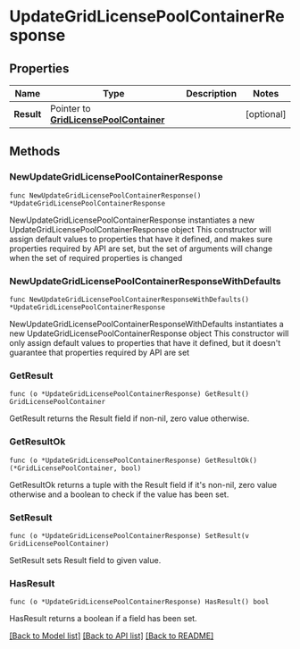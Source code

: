 # UpdateGridLicensePoolContainerResponse

## Properties

Name | Type | Description | Notes
------------ | ------------- | ------------- | -------------
**Result** | Pointer to [**GridLicensePoolContainer**](GridLicensePoolContainer.md) |  | [optional] 

## Methods

### NewUpdateGridLicensePoolContainerResponse

`func NewUpdateGridLicensePoolContainerResponse() *UpdateGridLicensePoolContainerResponse`

NewUpdateGridLicensePoolContainerResponse instantiates a new UpdateGridLicensePoolContainerResponse object
This constructor will assign default values to properties that have it defined,
and makes sure properties required by API are set, but the set of arguments
will change when the set of required properties is changed

### NewUpdateGridLicensePoolContainerResponseWithDefaults

`func NewUpdateGridLicensePoolContainerResponseWithDefaults() *UpdateGridLicensePoolContainerResponse`

NewUpdateGridLicensePoolContainerResponseWithDefaults instantiates a new UpdateGridLicensePoolContainerResponse object
This constructor will only assign default values to properties that have it defined,
but it doesn't guarantee that properties required by API are set

### GetResult

`func (o *UpdateGridLicensePoolContainerResponse) GetResult() GridLicensePoolContainer`

GetResult returns the Result field if non-nil, zero value otherwise.

### GetResultOk

`func (o *UpdateGridLicensePoolContainerResponse) GetResultOk() (*GridLicensePoolContainer, bool)`

GetResultOk returns a tuple with the Result field if it's non-nil, zero value otherwise
and a boolean to check if the value has been set.

### SetResult

`func (o *UpdateGridLicensePoolContainerResponse) SetResult(v GridLicensePoolContainer)`

SetResult sets Result field to given value.

### HasResult

`func (o *UpdateGridLicensePoolContainerResponse) HasResult() bool`

HasResult returns a boolean if a field has been set.


[[Back to Model list]](../README.md#documentation-for-models) [[Back to API list]](../README.md#documentation-for-api-endpoints) [[Back to README]](../README.md)


